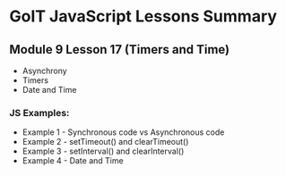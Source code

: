 # GoIT JavaScript Lessons Summary

## Module 9 Lesson 17 (Timers and Time)

- Asynchrony
- Timers
- Date and Time

### JS Examples:

- Example 1 - Synchronous code vs Asynchronous code
- Example 2 - setTimeout() and clearTimeout()
- Example 3 - setInterval() and clearInterval()
- Example 4 - Date and Time
